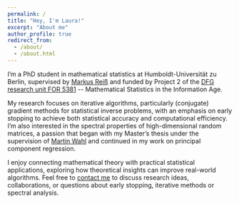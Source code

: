 ```yaml
---
permalink: /
title: "Hey, I'm Laura!"
excerpt: "About me"
author_profile: true
redirect_from: 
  - /about/
  - /about.html
---
```


I’m a PhD student in mathematical statistics at Humboldt-Universität zu Berlin, supervised by [Markus Reiß](https://www.mathematik.hu-berlin.de/de/forschung/forschungsgebiete/stochastik/stoch-employees/mreiss) and funded by Project 2 of the [DFG research unit FOR 5381](https://for5381.uni-freiburg.de/en/research-unit-5381/) -- Mathematical Statistics in the Information Age. 

My research focuses on iterative algorithms, particularly (conjugate) gradient methods for statistical inverse problems, with an emphasis on early stopping to achieve both statistical accuracy and computational efficiency. I’m also interested in the spectral properties of high-dimensional random matrices, a passion that began with my Master’s thesis under the supervision of [Martin Wahl](https://ekvv.uni-bielefeld.de/pers_publ/publ/PersonDetail.jsp?personId=397650776) and continued in my work on principal component regression.

I enjoy connecting mathematical theory with practical statistical applications, exploring how theoretical insights can improve real-world algorithms.
Feel free to [contact me](mailto:huckerla@math.hu-berlin.de) to discuss research ideas, collaborations, or questions about early stopping, iterative methods or spectral analysis.